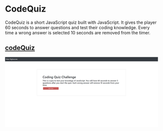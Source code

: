 # CodeQuiz

CodeQuiz is a short JavaScript quiz built with JavaScript. It gives the player 60 seconds to answer questions and test their coding knowledge. Every time a wrong answer is selected 10 seconds are removed from the timer.

## [codeQuiz](https://xtasherx.github.io/codeQuiz/)

![Image alt text](codeQuiz.png)
